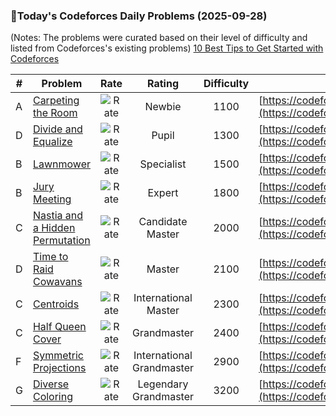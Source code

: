 ### 🌟Today's Codeforces Daily Problems (2025-09-28)
(Notes: The problems were curated based on their level of difficulty and listed from Codeforces's existing problems)
[10 Best Tips to Get Started with Codeforces](https://github.com/ika9810/Codeforces-Daily-Problems/blob/main/10%20Best%20Tips%20to%20Get%20Started%20with%20Codeforces.md)

| # | Problem | Rate| Rating | Difficulty | Contest |
|---| ----- | :--------: | :----------: | :----------: | ---------- |
|A|[Carpeting the Room](https://codeforces.com/contest/100/problem/A)|![Rate](https://img.shields.io/badge/Newbie-1100-lightgrey)|Newbie|1100|[https://codeforces.com/contest/100](https://codeforces.com/contest/100)|
|D|[Divide and Equalize](https://codeforces.com/contest/1881/problem/D)|![Rate](https://img.shields.io/badge/Pupil-1300-brightgreen)|Pupil|1300|[https://codeforces.com/contest/1881](https://codeforces.com/contest/1881)|
|B|[Lawnmower](https://codeforces.com/contest/115/problem/B)|![Rate](https://img.shields.io/badge/Specialist-1500-9cf)|Specialist|1500|[https://codeforces.com/contest/115](https://codeforces.com/contest/115)|
|B|[Jury Meeting](https://codeforces.com/contest/853/problem/B)|![Rate](https://img.shields.io/badge/Expert-1800-blue)|Expert|1800|[https://codeforces.com/contest/853](https://codeforces.com/contest/853)|
|C|[Nastia and a Hidden Permutation](https://codeforces.com/contest/1521/problem/C)|![Rate](https://img.shields.io/badge/Candidate%20Master-2000-blueviolet)|Candidate Master|2000|[https://codeforces.com/contest/1521](https://codeforces.com/contest/1521)|
|D|[Time to Raid Cowavans](https://codeforces.com/contest/103/problem/D)|![Rate](https://img.shields.io/badge/Master-2100-orange)|Master|2100|[https://codeforces.com/contest/103](https://codeforces.com/contest/103)|
|C|[Centroids](https://codeforces.com/contest/708/problem/C)|![Rate](https://img.shields.io/badge/International%20Master-2300-orange)|International Master|2300|[https://codeforces.com/contest/708](https://codeforces.com/contest/708)|
|C|[Half Queen Cover](https://codeforces.com/contest/1667/problem/C)|![Rate](https://img.shields.io/badge/Grandmaster-2400-red)|Grandmaster|2400|[https://codeforces.com/contest/1667](https://codeforces.com/contest/1667)|
|F|[Symmetric Projections](https://codeforces.com/contest/886/problem/F)|![Rate](https://img.shields.io/badge/International%20Grandmaster-2900-red)|International Grandmaster|2900|[https://codeforces.com/contest/886](https://codeforces.com/contest/886)|
|G|[Diverse Coloring](https://codeforces.com/contest/1781/problem/G)|![Rate](https://img.shields.io/badge/Legendary%20Grandmaster-3200-red)|Legendary Grandmaster|3200|[https://codeforces.com/contest/1781](https://codeforces.com/contest/1781)|
